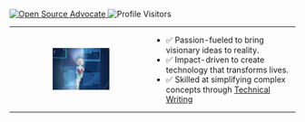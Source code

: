 <p align="left">
  <a href="https://github.com/ellerbrock/open-source-badge/" target="_blank">
    <img src="https://img.shields.io/badge/Open%20Source-Love-orange?style=for-the-badge" alt="Open Source Advocate">
  </a>
  <img src="https://komarev.com/ghpvc/?username=nouraellm&style=for-the-badge&color=orange" alt="Profile Visitors">
</p>

<table style="width:100%; table-layout:fixed; border-collapse: collapse; border-spacing: 0;">
  <tr>
    <td style="width: 50%; text-align: center; vertical-align: middle; padding: 0;">
      <img src="lyoko.gif" alt="Lyoko GIF" style="width: 100px; height: auto;">
    </td>
    <td style="width: 50%; vertical-align: middle; padding: 0;">
      <ul>
        <li> ✅ Passion-fueled to bring visionary ideas to reality.</li>
        <li> ✅ Impact-driven to create technology that transforms lives.</li>
        <li> ✅ Skilled at simplifying complex concepts through <a href="https://medium.com/@nouraellm" target="_blank">Technical Writing</a></li>
      </ul>
    </td>
  </tr>
</table>
